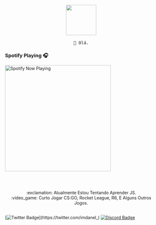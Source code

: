 <p align="center">
  <img src="https://cdn.discordapp.com/attachments/759159585365295169/759166058455105556/FOS.gif" width="100px">
   <br><br>
  <samp>
    👋 Olá.
  </samp>
</p>
  
### Spotify Playing 🎧
[<img src="https://spotify-now-playingg.vercel.app/api/spotify-playing" alt="Spotify Now Playing" width="350" />](https://open.spotify.com/user/22ajhqjl6t3w3vrehn4cgz5pi)

<br />  
  
<p align="center">
  <br>:exclamation: Atualmente Estou Tentando Aprender JS.
  <br>:video_game: Curto Jogar CS:GO, Rocket League, R6, E Alguns Outros Jogos.
  <br><br>
</p>

[![Twitter Badge](https://img.shields.io/badge/-Twitter-FFA568?style=flat-rounded&labelColor=FFA568&logo=twitter&logoColor=202020&link=https://twitter.com/imdanel_)](https://twitter.com/imdanel_) 
[![Discord Badge](https://img.shields.io/badge/-Discord-121419?style=flat-square&logo=Discord&logoColor=4ED4FF&link=https://discord.gg/SUYfBgE)](https://discord.gg/SUYfBgE)

